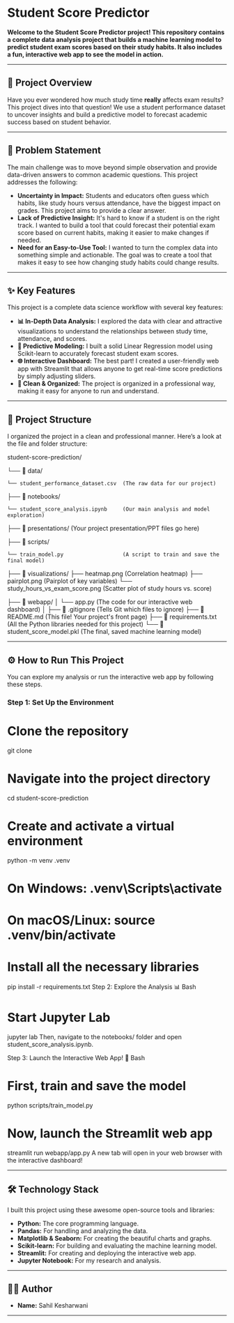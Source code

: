 # Student Score Predictor

**Welcome to the Student Score Predictor project! This repository contains a complete data analysis project that builds a machine learning model to predict student exam scores based on their study habits. It also includes a fun, interactive web app to see the model in action.**

---

## 📜 Project Overview

Have you ever wondered how much study time **really** affects exam results? This project dives into that question! We use a student performance dataset to uncover insights and build a predictive model to forecast academic success based on student behavior.

---

## 🎯 Problem Statement
The main challenge was to move beyond simple observation and provide data-driven answers to common academic questions. This project addresses the following:

* **Uncertainty in Impact:** Students and educators often guess which habits, like study hours versus attendance, have the biggest impact on grades. This project aims to provide a clear answer.
* **Lack of Predictive Insight:** It's hard to know if a student is on the right track. I wanted to build a tool that could forecast their potential exam score based on current habits, making it easier to make changes if needed.
* **Need for an Easy-to-Use Tool:** I wanted to turn the complex data into something simple and actionable. The goal was to create a tool that makes it easy to see how changing study habits could change results.

---

## ✨ Key Features
This project is a complete data science workflow with several key features:

* **📊 In-Depth Data Analysis:** I explored the data with clear and attractive visualizations to understand the relationships between study time, attendance, and scores.
* **🤖 Predictive Modeling:** I built a solid Linear Regression model using Scikit-learn to accurately forecast student exam scores.
* **🌐 Interactive Dashboard:** The best part! I created a user-friendly web app with Streamlit that allows anyone to get real-time score predictions by simply adjusting sliders.
* **📂 Clean & Organized:** The project is organized in a professional way, making it easy for anyone to run and understand.

---

## 📂 Project Structure
I organized the project in a clean and professional manner. Here’s a look at the file and folder structure:

student-score-prediction/

└── 📁 data/
    
    └── student_performance_dataset.csv  (The raw data for our project)

├── 📁 notebooks/
    
    └── student_score_analysis.ipynb     (Our main analysis and model exploration)

├── 📁 presentations/          (Your project presentation/PPT files go here)

├── 📁 scripts/
    
    └── train_model.py                   (A script to train and save the final model)

├── 📁 visualizations/
    ├── heatmap.png                      (Correlation heatmap)
    ├── pairplot.png                     (Pairplot of key variables)
    └── study_hours_vs_exam_score.png    (Scatter plot of study hours vs. score)

├── 📁 webapp/
│   └── app.py                           (The code for our interactive web dashboard)
│
├── 📄 .gitignore                        (Tells Git which files to ignore)
├── 📄 README.md                         (This file! Your project's front page)
├── 📄 requirements.txt                  (All the Python libraries needed for this project)
└── 📄 student_score_model.pkl          (The final, saved machine learning model)


---

## ⚙️ How to Run This Project
You can explore my analysis or run the interactive web app by following these steps.

### **Step 1: Set Up the Environment**

# Clone the repository
git clone <your-github-repo-link>

# Navigate into the project directory
cd student-score-prediction

# Create and activate a virtual environment
python -m venv .venv
# On Windows: .venv\Scripts\activate
# On macOS/Linux: source .venv/bin/activate

# Install all the necessary libraries
pip install -r requirements.txt
Step 2: Explore the Analysis 📊
Bash

# Start Jupyter Lab
jupyter lab
Then, navigate to the notebooks/ folder and open student_score_analysis.ipynb.

Step 3: Launch the Interactive Web App! 🚀
Bash

# First, train and save the model
python scripts/train_model.py

# Now, launch the Streamlit web app
streamlit run webapp/app.py
A new tab will open in your web browser with the interactive dashboard!


---

## 🛠️ Technology Stack

I built this project using these awesome open-source tools and libraries:

-   **Python:** The core programming language.
-   **Pandas:** For handling and analyzing the data.
-   **Matplotlib & Seaborn:** For creating the beautiful charts and graphs.
-   **Scikit-learn:** For building and evaluating the machine learning model.
-   **Streamlit:** For creating and deploying the interactive web app.
-   **Jupyter Notebook:** For my research and analysis.

---

## 👨‍💻 Author

-   **Name:** Sahil Kesharwani

---